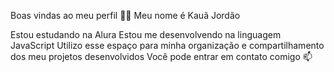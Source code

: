 Boas vindas ao meu perfil 💙💙
Meu nome é Kauã Jordão 

Estou estudando na Alura
Estou me desenvolvendo na linguagem JavaScript
Utilizo esse espaço para minha organização e compartilhamento dos meu projetos desenvolvidos
Você pode entrar em contato comigo 📫
